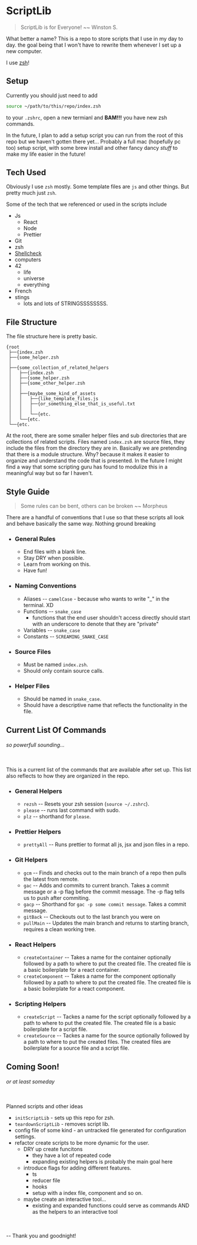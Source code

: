 # ScriptLib

> ScriptLib is for Everyone! ~~ Winston S.

What better a name? This is a repo to store scripts that I use in my day to day. the goal being that I won't have to rewrite them whenever I set up a new computer.

I use [zsh](https://ohmyz.sh/)!

## Setup

Currently you should just need to add 

```zsh
source ~/path/to/this/repo/index.zsh
```

to your `.zshrc`, open a new termianl and **BAM!!!** you have new zsh commands.

In the future, I plan to add a setup script you can run from the root of this repo but we haven't gotten there yet... Probably a full mac (hopefully pc too) setup script, with some brew install and other fancy dancy *stuff* to make my life easier in the future!

## Tech Used
    
Obviously I use `zsh` mostly. Some template files are `js` and other things. But pretty much just `zsh`.

Some of the tech that we referenced or used in the scripts include

- Js
    - React
    - Node
    - Prettier
- Git
- zsh
- [Shellcheck](https://www.shellcheck.net/)
- computers
- 42
    - life
    - universe
    - everything
- French
- stings
    - lots and lots of STRINGSSSSSSSS.

## File Structure

The file structure here is pretty basic.

```
{root
 ├──{index.zsh
 ├──{some_helper.zsh
 │
 ├──{some_collection_of_related_helpers
 │   ├──{index.zsh
 │   ├──{some_helper.zsh
 │   ├──{some_other_helper.zsh
 │   │
 │   ├──{maybe_some_kind_of_assets
 │   │   ├──{like_template_files.js
 │   │   ├──{or_something_else_that_is_useful.txt
 │   │   │
 │   │   └──{etc.
 │   └──{etc.
 └──{etc.
```

At the root, there are some smaller helper files and sub directories that are collections of related scripts. Files named `index.zsh` are source files, they include the files from the directory they are in. Basically we are pretending that there is a module structure. Why? because it makes it easier to organize and understand the code that is presented. In the future I might find a way that some scripting guru has found to modulize this in a meaningful way but so far I haven't.

## Style Guide

> Some rules can be bent, others can be broken ~~ Morpheus

There are a handful of conventions that I use so that these scripts all look and behave basically the same way. Nothing ground breaking

- ### General Rules
    - End files with a blank line.
    - Stay DRY when possible.
    - Learn from working on this.
    - Have fun!
 
- ### Naming Conventions
    - Aliases -- `camelCase` - because who wants to write "_" in the terminal. XD
    - Functions -- `snake_case` 
        - functions that the end user shouldn't access directly should start with an underscore to denote that they are "private"
    - Variables -- `snake_case`
    - Constants -- `SCREAMING_SNAKE_CASE`

- ### Source Files
    - Must be named `index.zsh`.
    - Should only contain source calls.

- ### Helper Files
    - Should be named in `snake_case`.
    - Should have a descriptive name that reflects the functionality in the file.

## Current List Of Commands 
###### so powerfull sounding...

\
This is a current list of the commands that are available after set up. This list also reflects to how they are organized in the repo. <!-- Need to expand this presentation so it is more helpful... -->

- ### General Helpers
    - `rezsh` -- Resets your zsh session (`source ~/.zshrc`).
    - `please` -- runs last command with sudo.
    - `plz` -- shorthand for `please`.

- ### Prettier Helpers
    - `prettyAll` -- Runs prettier to format all js, jsx and json files in a repo.

- ### Git Helpers
    - `gcm` -- Finds and checks out to the main branch of a repo then pulls the latest from remote.
    - `gac` -- Adds and commits to current branch. Takes a commit message or a -p flag before the commit message. The -p flag tells us to push after commiting.
    - `gacp` -- Shorthand for `gac -p some commit message`. Takes a commit message.
    - `gitBack` -- Checkouts out to the last branch you were on
    - `pullMain` -- Updates the main branch and returns to starting branch, requires a clean working tree.

- ### React Helpers
    - `createContainer` -- Takes a name for the container optionally followed by a path to where to put the created file. The created file is a basic boilerplate for a react container.
    - `createComponent` -- Takes a name for the component optionally followed by a path to where to put the created file. The created file is a basic boilerplate for a react component.

- ### Scripting Helpers
    - `createScript` -- Tackes a name for the script optionally followed by a path to where to put the created file. The created file is a basic boilerplate for a script file.
    - `createSource` -- Tackes a name for the source optionally followed by a path to where to put the created files. The created files are boilerplate for a source file and a script file.

## Coming Soon!
###### or at least someday

\
Planned scripts and other ideas

- `initScriptLib` - sets up this repo for zsh.
- `teardownScriptLib` - removes script lib.
- config file of some kind - an untracked file generated for configuration settings.
- refactor create scripts to be more dynamic for the user.
    - DRY up create funcitons
        - they have a lot of repeated code
        - expanding existing helpers is probably the main goal here
    - introduce flags for adding different features.
        - ts
        - reducer file
        - hooks
        - setup with a index file, component and so on.
    - maybe create an interactive tool...
        - existing and expanded functions could serve as commands AND as the helpers to an interactive tool

\
\
-- Thank you and goodnight!
